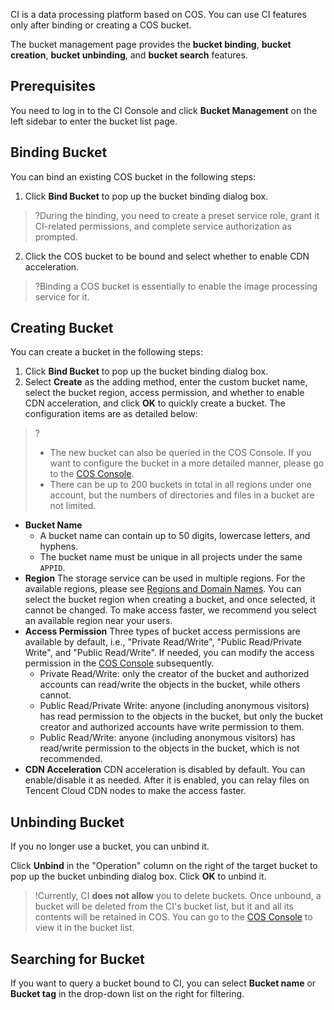 CI is a data processing platform based on COS. You can use CI features only after binding or creating a COS bucket.

The bucket management page provides the **bucket binding**, **bucket creation**, **bucket unbinding**, and **bucket search** features.


## Prerequisites

You need to log in to the CI Console and click **Bucket Management** on the left sidebar to enter the bucket list page.

## Binding Bucket

You can bind an existing COS bucket in the following steps:

1. Click **Bind Bucket** to pop up the bucket binding dialog box.
>?During the binding, you need to create a preset service role, grant it CI-related permissions, and complete service authorization as prompted.

2. Click the COS bucket to be bound and select whether to enable CDN acceleration.
   
>?Binding a COS bucket is essentially to enable the image processing service for it.

## Creating Bucket



You can create a bucket in the following steps:

1. Click **Bind Bucket** to pop up the bucket binding dialog box.
2. Select **Create** as the adding method, enter the custom bucket name, select the bucket region, access permission, and whether to enable CDN acceleration, and click **OK** to quickly create a bucket. The configuration items are as detailed below:
>?
>
>-  The new bucket can also be queried in the COS Console. If you want to configure the bucket in a more detailed manner, please go to the [COS Console](https://console.cloud.tencent.com/cos5/bucket#).
>-  There can be up to 200 buckets in total in all regions under one account, but the numbers of directories and files in a bucket are not limited.

 - **Bucket Name**
   - A bucket name can contain up to 50 digits, lowercase letters, and hyphens.
   - The bucket name must be unique in all projects under the same `APPID`.
 - **Region**
   The storage service can be used in multiple regions. For the available regions, please see [Regions and Domain Names](https://intl.cloud.tencent.com/document/product/1045/33423). You can select the bucket region when creating a bucket, and once selected, it cannot be changed. To make access faster, we recommend you select an available region near your users.
 - **Access Permission**
   Three types of bucket access permissions are available by default, i.e., "Private Read/Write", "Public Read/Private Write", and "Public Read/Write". If needed, you can modify the access permission in the [COS Console](https://console.cloud.tencent.com/cos5) subsequently.
    - Private Read/Write: only the creator of the bucket and authorized accounts can read/write the objects in the bucket, while others cannot.
    - Public Read/Private Write: anyone (including anonymous visitors) has read permission to the objects in the bucket, but only the bucket creator and authorized accounts have write permission to them.
    - Public Read/Write: anyone (including anonymous visitors) has read/write permission to the objects in the bucket, which is not recommended.
 - **CDN Acceleration**
   CDN acceleration is disabled by default. You can enable/disable it as needed. After it is enabled, you can relay files on Tencent Cloud CDN nodes to make the access faster.



## Unbinding Bucket

If you no longer use a bucket, you can unbind it.

Click **Unbind** in the "Operation" column on the right of the target bucket to pop up the bucket unbinding dialog box. Click **OK** to unbind it.

>!Currently, CI **does not allow** you to delete buckets. Once unbound, a bucket will be deleted from the CI's bucket list, but it and all its contents will be retained in COS. You can go to the [COS Console](https://console.cloud.tencent.com/cos5) to view it in the bucket list.

## Searching for Bucket

If you want to query a bucket bound to CI, you can select **Bucket name** or **Bucket tag** in the drop-down list on the right for filtering.

   
